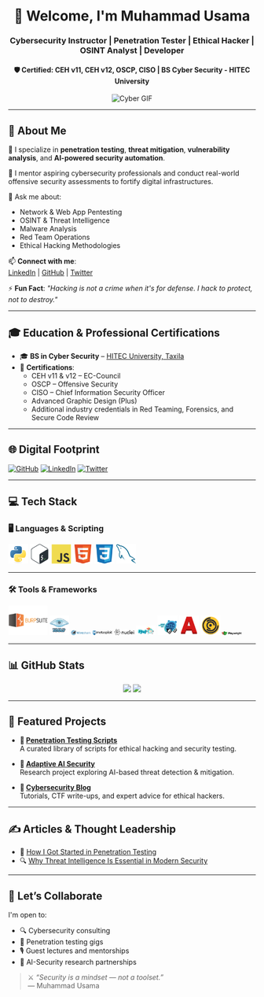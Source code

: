 <h1 align="center">👋 Welcome, I'm Muhammad Usama</h1>
<h3 align="center">Cybersecurity Instructor | Penetration Tester | Ethical Hacker | OSINT Analyst | Developer</h3>
<h4 align="center">🛡️ Certified: CEH v11, CEH v12, OSCP, CISO | BS Cyber Security - HITEC University</h4>

<div align="center">
  <img src="https://media.giphy.com/media/3oEjHWpiVIOGXT5l9m/giphy.gif" width="280" alt="Cyber GIF"/>
</div>

---

## 🚀 About Me

🔐 I specialize in **penetration testing**, **threat mitigation**, **vulnerability analysis**, and **AI-powered security automation**.

🧠 I mentor aspiring cybersecurity professionals and conduct real-world offensive security assessments to fortify digital infrastructures.

💬 Ask me about:
- Network & Web App Pentesting  
- OSINT & Threat Intelligence  
- Malware Analysis  
- Red Team Operations  
- Ethical Hacking Methodologies  

📫 **Connect with me**:  
[LinkedIn](https://www.linkedin.com/in/UsamaMatrix/) | [GitHub](https://github.com/UsamaMatrix) | [Twitter](https://twitter.com/UsamaMatrix)

⚡ **Fun Fact**: _"Hacking is not a crime when it's for defense. I hack to protect, not to destroy."_

---

## 🎓 Education & Professional Certifications

- 🎓 **BS in Cyber Security** – [HITEC University, Taxila](https://www.hitecuni.edu.pk/)
- 📜 **Certifications**:
  - CEH v11 & v12 – EC-Council  
  - OSCP – Offensive Security  
  - CISO – Chief Information Security Officer  
  - Advanced Graphic Design (Plus)
  - Additional industry credentials in Red Teaming, Forensics, and Secure Code Review

---

## 🌐 Digital Footprint

[![GitHub](https://img.shields.io/badge/GitHub-000?style=flat-square&logo=github&logoColor=white)](https://github.com/UsamaMatrix)
[![LinkedIn](https://img.shields.io/badge/LinkedIn-0A66C2?style=flat-square&logo=linkedin&logoColor=white)](https://www.linkedin.com/in/UsamaMatrix/)
[![Twitter](https://img.shields.io/badge/Twitter-1DA1F2?style=flat-square&logo=twitter&logoColor=white)](https://twitter.com/UsamaMatrix)

---

## 💻 Tech Stack

### 🖥️ Languages & Scripting

<p align="left">
  <img src="https://raw.githubusercontent.com/devicons/devicon/master/icons/python/python-original.svg" width="40" title="Python"/>
  <img src="https://raw.githubusercontent.com/devicons/devicon/master/icons/bash/bash-original.svg" width="40" title="Bash"/>
  <img src="https://raw.githubusercontent.com/devicons/devicon/master/icons/javascript/javascript-original.svg" width="40" title="JavaScript"/>
  <img src="https://raw.githubusercontent.com/devicons/devicon/master/icons/html5/html5-original.svg" width="40" title="HTML5"/>
  <img src="https://raw.githubusercontent.com/devicons/devicon/master/icons/css3/css3-original.svg" width="40" title="CSS3"/>
  <img src="https://raw.githubusercontent.com/devicons/devicon/master/icons/mysql/mysql-original.svg" width="40" title="MySQL"/>
</p>

---

### 🛠️ Tools & Frameworks

<p align="left">
  <img src="assets/icons/burp.png" width="80" title="Burp Suite"/>
  <img src="assets/icons/nmap.png" width="40" title="Nmap"/>
  <img src="assets/icons/wireshark.png" width="40" title="Wireshark"/>
  <img src="assets/icons/metasploit.png" width="40" title="Metasploit"/>
  <img src="assets/icons/nuclei.png" width="40" title="Nuclei"/>
  <img src="assets/icons/ffuf.png" width="40" title="ffuf"/>
  <img src="assets/icons/gobuster.png" width="40" title="Gobuster"/>
  <img src="assets/icons/amass.png" width="40" title="Amass"/>
  <img src="assets/icons/maltego.png" width="40" title="Maltego"/>
  <img src="assets/icons/playwright.png" width="40" title="Playwright"/>
</p>

---

## 📊 GitHub Stats

<p align="center">
  <img height="180em" src="https://github-readme-stats.vercel.app/api?username=UsamaMatrix&show_icons=true&theme=algolia&count_private=true&include_all_commits=true"/>
  <img height="180em" src="https://github-readme-stats-eight-theta.vercel.app/api/top-langs/?username=UsamaMatrix&layout=compact&langs_count=8&theme=algolia"/>
</p>


---

## 🚧 Featured Projects

- **🔐 [Penetration Testing Scripts](https://github.com/UsamaMatrix/penetration-testing-scripts)**  
  A curated library of scripts for ethical hacking and security testing.

- **🧠 [Adaptive AI Security](https://github.com/UsamaMatrix/adaptive-ai-security)**  
  Research project exploring AI-based threat detection & mitigation.

- **📖 [Cybersecurity Blog](https://github.com/UsamaMatrix/cybersecurity-blog)**  
  Tutorials, CTF write-ups, and expert advice for ethical hackers.

---

## ✍️ Articles & Thought Leadership

- 📝 [How I Got Started in Penetration Testing](https://usamatrix.medium.com)  
- 🔍 [Why Threat Intelligence Is Essential in Modern Security](https://usamatrix.medium.com)

---

## 🤝 Let’s Collaborate

I'm open to:
- 🔍 Cybersecurity consulting  
- 🧪 Penetration testing gigs  
- 🎙 Guest lectures and mentorships  
- 🤖 AI-Security research partnerships  

> ⚔️ *“Security is a mindset — not a toolset.”*  
> — Muhammad Usama
